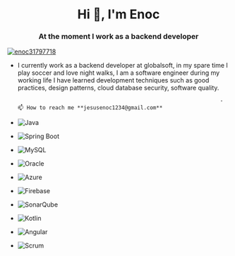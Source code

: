 <h1 align="center">Hi 👋, I'm Enoc</h1>
<h3 align="center">At the moment I work as a backend developer</h3>

<p align="left"> <a href="https://twitter.com/enoc31797718" target="blank"><img src="https://img.shields.io/twitter/follow/enoc31797718?logo=twitter&style=for-the-badge" alt="enoc31797718" /></a> </p>

- I currently work as a backend developer at globalsoft, in my spare time I play soccer and love night walks, I am a software engineer during my working life I have learned development techniques such as good practices, design patterns, cloud database security, software quality.

                                                                      - 📫 How to reach me **jesusenoc1234@gmail.com**

- ![Java](https://img.shields.io/badge/-Java-007396?logo=java)
- ![Spring Boot](https://img.shields.io/badge/-Spring%20Boot-brightgreen?logo=spring)
- ![MySQL](https://img.shields.io/badge/-MySQL-blue?logo=mysql)
- ![Oracle](https://img.shields.io/badge/-Oracle-red?logo=oracle)
- ![Azure](https://img.shields.io/badge/-Azure-blue?logo=microsoft-azure)
- ![Firebase](https://img.shields.io/badge/-Firebase-orange?logo=firebase)
- ![SonarQube](https://img.shields.io/badge/-SonarQube-4E9BCD?logo=sonarqube)
- ![Kotlin](https://img.shields.io/badge/-Kotlin-7F52FF?logo=kotlin)
- ![Angular](https://img.shields.io/badge/-Angular-DD0031?logo=angular)
- ![Scrum](https://img.shields.io/badge/-Scrum-6DB33F?logo=scrum)





